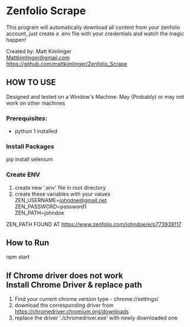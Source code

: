 # Zenfolio Scrape

This program will automatically download all content from your zenfolio account,
just create a .env file with your credentials and watch the magic happen!

Created by: Matt Kimlinger <br/>
Mattkimlinger@gmail.com <br/>
https://github.com/mattkimlinger/Zenfolio_Scrape

## HOW TO USE

Designed and tested on a Window's Machine. May (Probably) or may not work on other machines

### Prerequisites:
* python 1 installed
### Install Packages
pip install selenium

### Create ENV
1. create new '.env' file in root directory
2. create these variables with your values<br/>
    ZEN_USERNAME=johndoe@gmail.net<br/>
    ZEN_PASSWORD=password1<br/>
    ZEN_PATH=johndoe<br/>

ZEN_PATH FOUND AT
https://www.zenfolio.com/johndoe/e/p773939117

## How to Run 
npm start

##
## If Chrome driver does not work <br/>Install Chrome Driver & replace path
1. Find your current chrome version type - chrome://settings/
2. download the corresponding driver from
https://chromedriver.chromium.org/downloads
3. replace the driver './chromedriver.exe' with newly downloaded one